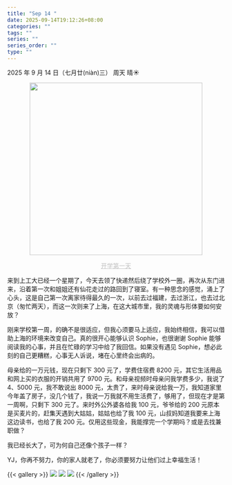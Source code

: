 ```yaml
---
title: "Sep 14 "
date: 2025-09-14T19:12:26+08:00
categories: ""
tags: ""
series: ""
series_order: ""
type: ""
---
```


<!-- require APlayer -->
<link rel="stylesheet" href="/renderjs/aplayer/dist/APlayer.min.css">
<script src="/renderjs/aplayer/dist/APlayer.min.js"></script>
<!-- require MetingJS -->
<script src="/renderjs/meting/dist/Meting.min.js"></script>


2025 年 9 月 14 日（七月廿(niàn)三）    周天    晴☀ 

<meting-js
    name="瞬间的瞬间 "
    artist="林俊杰"
    url="https://images.yuoek.icu/file/music/1757921809463_林俊杰_-_瞬间的瞬间.mp3"
    cover="https://images.yuoek.icu/file/music/1757922010913_2fae9f16c2fa0bcc83d5f1f2b92c29f4.jpg"
    lrc="" 
    loop="false"
    mutex="true">
</meting-js>

<p align="center">
<img src="https://images.yuoek.icu/file/mylife/dairy/1757851078525_mmexport1757073982837.jpg" width=400/>
<center style="font-size:14px;color:#C0C0C0;text-decoration:underline">开学第一天</center> 
</p

来到上工大已经一个星期了，今天去领了快递然后绕了学校外一圈，再次从东门进来，沿着第一次和姐姐还有仙花走过的路回到了寝室。有一种思念的感觉，涌上了心头，这是自己第一次离家待得最久的一次，以前去过福建，去过浙江，也去过北京（匆忙两天），而这一次则来了上海，在这大城市里，我的灵魂与形体要如何安放？    

刚来学校第一周，的确不是很适应，但我心须要马上适应，我始终相信，我可以借助上海的环境来改变自己。真的很开心能够认识 Sophie，也很谢谢 Sophie 能够阅读我的心事，并且在忙碌的学习中给了我回信。如果没有遇见 Sophie，想必此刻的自己更糟糕，心事无人诉说，堵在心里终会出病的。    

母亲给的一万元钱，现在只剩下 300 元了，学费住宿费 8200 元，其它生活用品和网上买的衣服的开销共用了 9700 元。和母亲视频时母亲问我学费多少，我说了 4、5000 元，我不敢说出 8000 元，太贵了，来时母亲说给我一万，我知道家里今年盖了房子，没几个钱了，我说一万我就不用生活费了，够用了，但现在才是第一周啊，只剩下 300 元了。来时外公外婆各给我 100 元，爷爷给的 200 元原本是买麦片的，赶集天遇到大姑姑，姑姑也给了我 100 元，山叔妈知道我要来上海这边读书，也给了我 200 元。仅用这些现金，我能撑完一个学期吗？或是去找兼职做？ 

我已经长大了，可为何自己还像个孩子一样？    

YJ，你再不努力，你的家人就老了，你必须要努力让他们过上幸福生活！    


{{< gallery >}}
  <img src="https://images.yuoek.icu/file/mylife/dairy/1757851103117_mmexport1757510871307.jpg" class="grid-w33" />
  <img src="https://images.yuoek.icu/file/mylife/dairy/1757851094231_mmexport1757513468256.jpg" class="grid-w33" />
  <img src="https://images.yuoek.icu/file/mylife/dairy/1757851097754_DSC02438.JPG" class="grid-w33" />
{{< /gallery >}}
